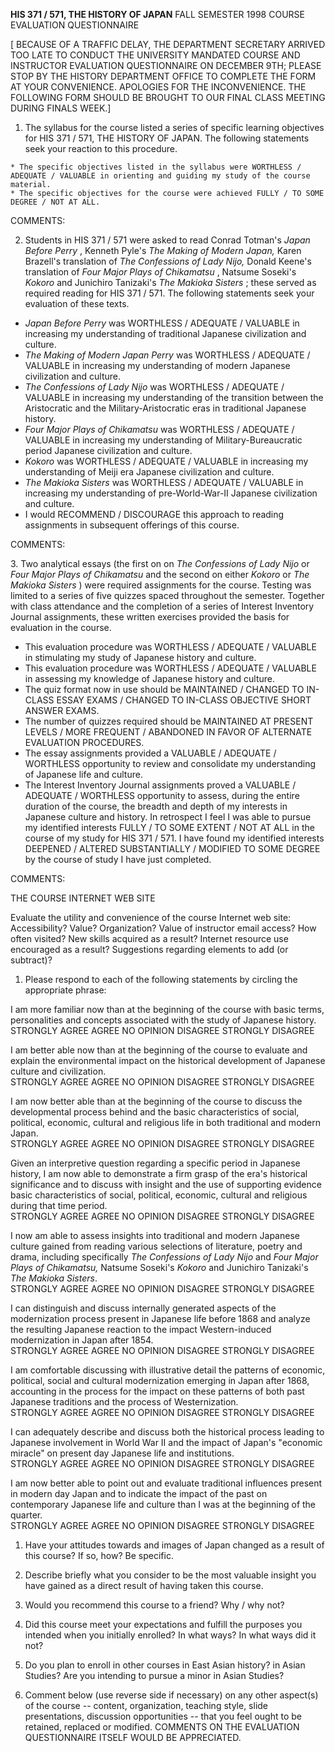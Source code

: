 **HIS 371 / 571, THE HISTORY OF JAPAN** FALL SEMESTER 1998 COURSE EVALUATION
QUESTIONNAIRE

[  BECAUSE OF A TRAFFIC DELAY, THE DEPARTMENT SECRETARY ARRIVED TOO LATE TO
CONDUCT THE UNIVERSITY MANDATED COURSE AND INSTRUCTOR EVALUATION QUESTIONNAIRE
ON DECEMBER 9TH; PLEASE STOP BY THE HISTORY DEPARTMENT OFFICE TO COMPLETE THE
FORM AT YOUR CONVENIENCE.  APOLOGIES FOR THE INCONVENIENCE.  THE FOLLOWING
FORM SHOULD BE BROUGHT TO OUR FINAL CLASS MEETING DURING FINALS WEEK.]

  1. The syllabus for the course listed a series of specific learning objectives for HIS 371 / 571, THE HISTORY OF JAPAN. The following statements seek your reaction to this procedure.
  


    * The specific objectives listed in the syllabus were WORTHLESS / ADEQUATE / VALUABLE in orienting and guiding my study of the course material.
    * The specific objectives for the course were achieved FULLY / TO SOME DEGREE / NOT AT ALL.
  
  COMMENTS:  





  

  2. Students in HIS 371 / 571 were asked to read Conrad Totman's _Japan Before Perry_ , Kenneth Pyle's _The Making of Modern Japan,_ Karen Brazell's translation of _The Confessions of Lady Nijo,_ Donald Keene's translation of _Four Major Plays of Chikamatsu_ , Natsume Soseki's _Kokoro_ and Junichiro Tanizaki's _The Makioka Sisters_ ; these served as required reading for HIS 371 / 571. The following statements seek your evaluation of these texts.

  * _Japan Before Perry_ was WORTHLESS / ADEQUATE / VALUABLE in increasing my understanding of traditional Japanese civilization and culture.
  * _The Making of Modern Japan_ _Perry_ was WORTHLESS / ADEQUATE / VALUABLE in increasing my understanding of modern Japanese civilization and culture.
  * _The Confessions of Lady Nijo_ was WORTHLESS / ADEQUATE / VALUABLE in increasing my understanding of the transition between the Aristocratic and the Military-Aristocratic eras in traditional Japanese history.
  * _Four Major Plays of Chikamatsu_ was WORTHLESS / ADEQUATE / VALUABLE in increasing my understanding of Military-Bureaucratic period Japanese civilization and culture.
  * _Kokoro_ was WORTHLESS / ADEQUATE / VALUABLE in increasing my understanding of Meiji era Japanese civilization and culture.
  * _The Makioka Sisters_ was WORTHLESS / ADEQUATE / VALUABLE in increasing my understanding of pre-World-War-II Japanese civilization and culture.
  *  I would RECOMMEND / DISCOURAGE this approach to reading assignments in subsequent offerings of this course.
  
COMMENTS:

      


3\. Two analytical essays (the first on on _The Confessions of Lady Nijo_ or
_Four Major Plays of Chikamatsu_ and the second on either _Kokoro_ or _The
Makioka Sisters_ ) were required assignments for the course. Testing was
limited to a series of five quizzes spaced throughout the semester. Together
with class attendance and the completion of a series of Interest Inventory
Journal assignments, these written exercises provided the basis for evaluation
in the course.  


  *  This evaluation procedure was WORTHLESS / ADEQUATE / VALUABLE in stimulating my study of Japanese history and culture.
  * This evaluation procedure was WORTHLESS / ADEQUATE / VALUABLE in assessing my knowledge of Japanese history and culture.
  * The quiz format now in use should be MAINTAINED / CHANGED TO IN-CLASS ESSAY EXAMS / CHANGED TO IN-CLASS OBJECTIVE SHORT ANSWER EXAMS.
  * The number of quizzes required should be MAINTAINED AT PRESENT LEVELS / MORE FREQUENT / ABANDONED IN FAVOR OF ALTERNATE EVALUATION PROCEDURES.
  * The essay assignments provided a VALUABLE / ADEQUATE / WORTHLESS opportunity to review and consolidate my understanding of Japanese life and culture.
  * The Interest Inventory Journal assignments proved a VALUABLE / ADEQUATE / WORTHLESS opportunity to assess, during the entire duration of the course, the breadth and depth of my interests in Japanese culture and history. In retrospect I feel I was able to pursue my identified interests FULLY / TO SOME EXTENT / NOT AT ALL in the course of my study for HIS 371 / 571. I have found my identified interests DEEPENED / ALTERED SUBSTANTIALLY / MODIFIED TO SOME DEGREE by the course of study I have just completed.

    
COMMENTS:

    
    
    
    
  
THE COURSE INTERNET WEB SITE

Evaluate the utility and convenience of the course Internet web site:
Accessibility? Value? Organization? Value of instructor email access? How
often visited? New skills acquired as a result? Internet resource use
encouraged as a result? Suggestions regarding elements to add (or subtract)?  
    
    
    
    
    
    
    
    
    


  1. Please respond to each of the following statements by circling the appropriate phrase:

I am more familiar now than at the beginning of the course with basic terms,
personalities and concepts associated with the study of Japanese history.  
  STRONGLY AGREE    AGREE    NO OPINION    DISAGREE    STRONGLY DISAGREE

 I am better able now than at the beginning of the course to evaluate and
explain the environmental impact on the historical development of Japanese
culture and civilization.  
  STRONGLY AGREE    AGREE    NO OPINION    DISAGREE    STRONGLY DISAGREE

I am now better able than at the beginning of the course to discuss the
developmental process behind and the basic characteristics of social,
political, economic, cultural and religious life in both traditional and
modern Japan.  
  STRONGLY AGREE    AGREE    NO OPINION    DISAGREE    STRONGLY DISAGREE

Given an interpretive question regarding a specific period in Japanese
history, I am now able to demonstrate a firm grasp of the era's historical
significance and to discuss with insight and the use of supporting evidence
basic characteristics of social, political, economic, cultural and religious
during that time period.  
  STRONGLY AGREE    AGREE    NO OPINION    DISAGREE    STRONGLY DISAGREE

 I now am able to assess insights into traditional and modern Japanese culture
gained from reading various selections of literature, poetry and drama,
including specifically _The Confessions of Lady Nijo_ and _Four Major Plays of
Chikamatsu,_ Natsume Soseki's _Kokoro_ and Junichiro Tanizaki's _The Makioka
Sisters_.  
  STRONGLY AGREE    AGREE    NO OPINION    DISAGREE    STRONGLY DISAGREE

I can distinguish and discuss internally generated aspects of the
modernization process present in Japanese life before 1868 and analyze the
resulting Japanese reaction to the impact Western-induced modernization in
Japan after 1854.  
  STRONGLY AGREE    AGREE    NO OPINION    DISAGREE    STRONGLY DISAGREE

I am comfortable discussing with illustrative detail the patterns of economic,
political, social and cultural modernization emerging in Japan after 1868,
accounting in the process for the impact on these patterns of both past
Japanese traditions and the process of Westernization.  
  STRONGLY AGREE    AGREE    NO OPINION    DISAGREE    STRONGLY DISAGREE

I can adequately describe and discuss both the historical process leading to
Japanese involvement in World War II and the impact of Japan's "economic
miracle" on present day Japanese life and institutions.  
  STRONGLY AGREE    AGREE    NO OPINION    DISAGREE    STRONGLY DISAGREE

 I am now better able to point out and evaluate traditional influences present
in modern day Japan and to indicate the impact of the past on contemporary
Japanese life and culture than I was at the beginning of the quarter.  
  STRONGLY AGREE    AGREE    NO OPINION    DISAGREE    STRONGLY DISAGREE  
  1. Have your attitudes towards and images of Japan changed as a result of this course? If so, how? Be specific.
    
    
    
    
    


  2. Describe briefly what you consider to be the most valuable insight you have gained as a direct result of having taken this course.


    


  3. Would you recommend this course to a friend? Why / why not?


    


  4. Did this course meet your expectations and fulfill the purposes you intended when you initially enrolled? In what ways? In what ways did it not?


    


  5. Do you plan to enroll in other courses in East Asian history? in Asian Studies? Are you intending to pursue a minor in Asian Studies?


    


  6. Comment below (use reverse side if necessary) on any other aspect(s) of the course -- content, organization, teaching style, slide presentations, discussion opportunities -- that you feel ought to be retained, replaced or modified. COMMENTS ON THE EVALUATION QUESTIONNAIRE ITSELF WOULD BE APPRECIATED.

